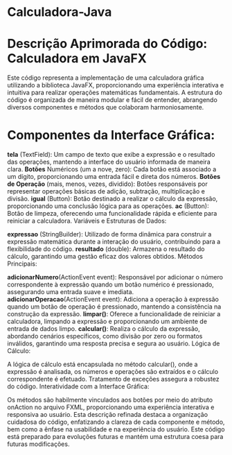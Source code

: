 # Calculadora-Java

# Descrição Aprimorada do Código: Calculadora em JavaFX

Este código representa a implementação de uma calculadora gráfica utilizando a biblioteca JavaFX, proporcionando uma experiência interativa e intuitiva para realizar operações matemáticas fundamentais. A estrutura do código é organizada de maneira modular e fácil de entender, abrangendo diversos componentes e métodos que colaboram harmoniosamente.

# Componentes da Interface Gráfica:

**tela** (TextField): Um campo de texto que exibe a expressão e o resultado das operações, mantendo a interface do usuário informada de maneira clara.
**Botões** Numéricos (um a nove, zero): Cada botão está associado a um dígito, proporcionando uma entrada fácil e direta dos números.
**Botões de Operação** (mais, menos, vezes, dividido): Botões responsáveis por representar operações básicas de adição, subtração, multiplicação e divisão.
**igual** (Button): Botão destinado a realizar o cálculo da expressão, proporcionando uma conclusão lógica para as operações.
**ac** (Button): Botão de limpeza, oferecendo uma funcionalidade rápida e eficiente para reiniciar a calculadora.
Variáveis e Estruturas de Dados:

**expressao** (StringBuilder): Utilizado de forma dinâmica para construir a expressão matemática durante a interação do usuário, contribuindo para a flexibilidade do código.
**resultado** (double): Armazena o resultado do cálculo, garantindo uma gestão eficaz dos valores obtidos.
Métodos Principais:

**adicionarNumero**(ActionEvent event): Responsável por adicionar o número correspondente à expressão quando um botão numérico é pressionado, assegurando uma entrada suave e imediata.
**adicionarOperacao**(ActionEvent event): Adiciona a operação à expressão quando um botão de operação é pressionado, mantendo a consistência na construção da expressão.
**limpar()**: Oferece a funcionalidade de reiniciar a calculadora, limpando a expressão e proporcionando um ambiente de entrada de dados limpo.
**calcular()**: Realiza o cálculo da expressão, abordando cenários específicos, como divisão por zero ou formatos inválidos, garantindo uma resposta precisa e segura ao usuário.
Lógica de Cálculo:

A lógica de cálculo está encapsulada no método calcular(), onde a expressão é analisada, os números e operações são extraídos e o cálculo correspondente é efetuado. Tratamento de exceções assegura a robustez do código.
Interatividade com a Interface Gráfica:

Os métodos são habilmente vinculados aos botões por meio do atributo onAction no arquivo FXML, proporcionando uma experiência interativa e responsiva ao usuário.
Esta descrição refinada destaca a organização cuidadosa do código, enfatizando a clareza de cada componente e método, bem como a ênfase na usabilidade e na experiência do usuário. Este código está preparado para evoluções futuras e mantém uma estrutura coesa para futuras modificações.
